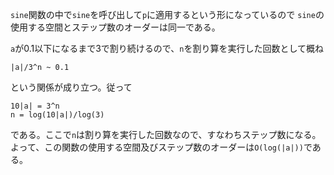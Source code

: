 `sine`関数の中で`sine`を呼び出して`p`に適用するという形になっているので
`sine`の使用する空間とステップ数のオーダーは同一である。

`a`が0.1以下になるまで3で割り続けるので、`n`を割り算を実行した回数として概ね
```
|a|/3^n ~ 0.1
```
という関係が成り立つ。従って
```
10|a| = 3^n
n = log(10|a|)/log(3)
```
である。ここで`n`は割り算を実行した回数なので、すなわちステップ数になる。
よって、この関数の使用する空間及びステップ数のオーダーは`O(log(|a|))`である。
